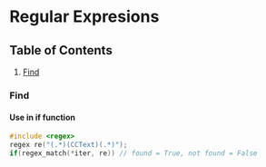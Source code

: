 # Regular Expresions

## Table of Contents
1. [Find](#find)

### Find
#### Use in if function
```cpp
#include <regex>
regex re("(.*)(CCText)(.*)");
if(regex_match(*iter, re)) // found = True, not found = False
```
